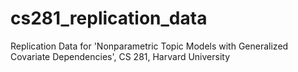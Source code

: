 # cs281_replication_data
Replication Data for 'Nonparametric Topic Models with Generalized Covariate Dependencies', CS 281, Harvard University
